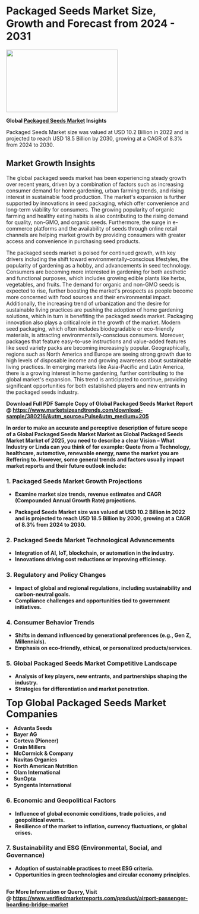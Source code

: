 <H1>Packaged Seeds Market Size, Growth and Forecast from 2024 - 2031</H1><img class="aligncenter size-medium wp-image-584254" src="https://thirdeyenews.in/wp-content/uploads/2024/09/Global-Market-Research-300x168.jpeg" alt="" width="300" height="168" /><p><strong>Global&nbsp;<a href="https://www.marketsizeandtrends.com/download-sample/380216/&amp;utm_source=Pulse&amp;utm_medium=205">Packaged Seeds Market</a> Insights</strong></p><p>Packaged Seeds Market size was valued at USD 10.2 Billion in 2022 and is projected to reach USD 18.5 Billion by 2030, growing at a CAGR of 8.3% from 2024 to 2030.</p><p><h2>Market Growth Insights</h2> <p>The global packaged seeds market has been experiencing steady growth over recent years, driven by a combination of factors such as increasing consumer demand for home gardening, urban farming trends, and rising interest in sustainable food production. The market's expansion is further supported by innovations in seed packaging, which offer convenience and long-term viability for consumers. The growing popularity of organic farming and healthy eating habits is also contributing to the rising demand for quality, non-GMO, and organic seeds. Furthermore, the surge in e-commerce platforms and the availability of seeds through online retail channels are helping market growth by providing consumers with greater access and convenience in purchasing seed products.</p> <p><strong></strong></p> <p>The packaged seeds market is poised for continued growth, with key drivers including the shift toward environmentally-conscious lifestyles, the popularity of gardening as a hobby, and advancements in seed technology. Consumers are becoming more interested in gardening for both aesthetic and functional purposes, which includes growing edible plants like herbs, vegetables, and fruits. The demand for organic and non-GMO seeds is expected to rise, further boosting the market's prospects as people become more concerned with food sources and their environmental impact. Additionally, the increasing trend of urbanization and the desire for sustainable living practices are pushing the adoption of home gardening solutions, which in turn is benefiting the packaged seeds market. Packaging innovation also plays a critical role in the growth of the market. Modern seed packaging, which often includes biodegradable or eco-friendly materials, is attracting environmentally-conscious consumers. Moreover, packages that feature easy-to-use instructions and value-added features like seed variety packs are becoming increasingly popular. Geographically, regions such as North America and Europe are seeing strong growth due to high levels of disposable income and growing awareness about sustainable living practices. In emerging markets like Asia-Pacific and Latin America, there is a growing interest in home gardening, further contributing to the global market's expansion. This trend is anticipated to continue, providing significant opportunities for both established players and new entrants in the packaged seeds industry. <p><strong></p><p><span class=""><strong>Download Full PDF Sample Copy of Global Packaged Seeds Market Report</strong> @ <a href="https://www.marketsizeandtrends.com/download-sample/380216/&amp;utm_source=Pulse&amp;utm_medium=205" target="_blank">https://www.marketsizeandtrends.com/download-sample/380216/&amp;utm_source=Pulse&amp;utm_medium=205</a></span></p><p>In order to make an accurate and perceptive description of future scope of a Global&nbsp;Packaged Seeds Market Market as Global&nbsp;Packaged Seeds Market Market of 2025, you need to describe a clear Vision &ndash; What Industry or Linda can you think of for example: Quote from a Technology, healthcare, automotive, renewable energy, name the market you are Reffering to. However, some general trends and factors usually impact market reports and their future outlook include:</p><h3>1.&nbsp;<strong>Packaged Seeds Market Growth Projections</strong></h3><ul><li>Examine market size trends, revenue estimates and CAGR (Compounded Annual Growth Rate) projections.</li><li><p>Packaged Seeds Market size was valued at USD 10.2 Billion in 2022 and is projected to reach USD 18.5 Billion by 2030, growing at a CAGR of 8.3% from 2024 to 2030.</p></li></ul><h3>2.&nbsp;<strong>Packaged Seeds Market Technological Advancements</strong></h3><ul><li>Integration of AI, IoT, blockchain, or automation in the industry.</li><li>Innovations driving cost reductions or improving efficiency.</li></ul><h3>3.&nbsp;<strong>Regulatory and Policy Changes</strong></h3><ul><li>Impact of global and regional regulations, including sustainability and carbon-neutral goals.</li><li>Compliance challenges and opportunities tied to government initiatives.</li></ul><h3>4.&nbsp;<strong>Consumer Behavior Trends</strong></h3><ul><li>Shifts in demand influenced by generational preferences (e.g., Gen Z, Millennials).</li><li>Emphasis on eco-friendly, ethical, or personalized products/services.</li></ul><h3>5.&nbsp;<strong>Global Packaged Seeds Market Competitive Landscape</strong></h3><ul><li>Analysis of key players, new entrants, and partnerships shaping the industry.</li><li>Strategies for differentiation and market penetration.</li></ul><p data-pm-slice="1 1 []"><span style="color: inherit; font-family: inherit; font-size: 25px;">Top Global Packaged Seeds Market Companies</span></p><div class="" data-test-id=""><p><li>Advanta Seeds</li><li> Bayer AG</li><li> Corteva (Pioneer)</li><li> Grain Millers</li><li> McCormick & Company</li><li> Navitas Organics</li><li> North American Nutrition</li><li> Olam International</li><li> SunOpta</li><li> Syngenta International</li></p></div><h3>6.&nbsp;<strong>Economic and Geopolitical Factors</strong></h3><ul><li>Influence of global economic conditions, trade policies, and geopolitical events.</li><li>Resilience of the market to inflation, currency fluctuations, or global crises.</li></ul><h3>7.&nbsp;<strong>Sustainability and ESG (Environmental, Social, and Governance)</strong></h3><ul><li>Adoption of sustainable practices to meet ESG criteria.</li><li>Opportunities in green technologies and circular economy principles.</li></ul><h2><strong style="font-size: 14px;">For More Information or Query, Visit @&nbsp;</strong><a style="background-color: #ffffff; font-size: 14px;" href="https://www.marketsizeandtrends.com/report/packaged-seeds-market/" target="_blank">https://www.verifiedmarketreports.com/product/airport-passenger-boarding-bridge-market</a></h2>
